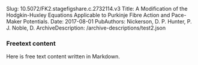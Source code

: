 Slug: 10.5072/FK2.stagefigshare.c.2732114.v3
Title: A Modification of the Hodgkin-Huxley Equations Applicable to Purkinje Fibre Action and Pace-Maker Potentials.
Date: 2017-08-01
PubAuthors: Nickerson, D. P.
	Hunter, P. J.
	Noble, D.
ArchiveDescription: /archive-descriptions/test2.json

### Freetext content

Here is free text content written in Markdown.
